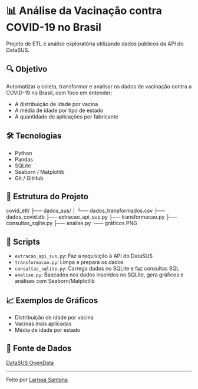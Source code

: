 # 📊 Análise da Vacinação contra COVID-19 no Brasil

Projeto de ETL e análise exploratória utilizando dados públicos da API do DataSUS.

## 🔍 Objetivo

Automatizar a coleta, transformar e analisar os dados de vacinação contra a COVID-19 no Brasil, com foco em entender:
- A distribuição de idade por vacina
- A média de idade por tipo de estado
- A quantidade de aplicações por fabricante

## 🛠 Tecnologias

- Python
- Pandas
- SQLite
- Seaborn / Matplotlib
- Git / GitHub

## 📂 Estrutura do Projeto

covid_etl/
├── dados_sus/
│ └── dados_transformados.csv
├── dados_covid.db
├── extracao_api_sus.py
├── transformacao.py
├── consultas_sqlite.py
├── analise.py
└── gráficos PNG


## 📌 Scripts

- `extracao_api_sus.py`: Faz a requisição à API do DataSUS
- `transformacao.py`: Limpa e prepara os dados
- `consultas_sqlite.py`: Carrega dados no SQLite e faz consultas SQL
- `analise.py`: Baseados nos dados inseridos no SQLite, gera gráficos e análises com Seaborn/Matplotlib

## 📈 Exemplos de Gráficos

- Distribuição de idade por vacina
- Vacinas mais aplicadas
- Média de idade por estado

## 🔗 Fonte de Dados

[DataSUS OpenData](https://opendatasus.saude.gov.br/)

---

Feito por [Larissa Santana](https://www.linkedin.com/in/larissaliradesantana/)
